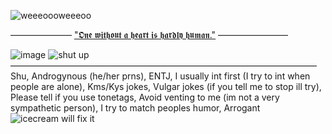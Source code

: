 ![weeeoooweeeoo](https://64.media.tumblr.com/b61cd44a0c1cd0d7f4556d0e8982d763/69264d65aaa9f050-d7/s540x810/154bd7eebc935b000989cb3e987760a23133b72a.pnj)


——————— ["𝕺𝖓𝖊 𝖜𝖎𝖙𝖍𝖔𝖚𝖙 𝖆 𝖍𝖊𝖆𝖗𝖙 𝖎𝖘 𝖍𝖆𝖗𝖉𝖑𝖞 𝖍𝖚𝖒𝖆𝖓."](#ffffffhttps://villains.fandom.com/wiki/Scaramouche_(Genshin_Impact)) ————————

![image](https://cdn.discordapp.com/attachments/1189324849378775041/1272353356937039882/Untitled466_20240811152408.png?ex=66c5dfa7&is=66c48e27&hm=c7a52bc5a58156c6129c87d9ea31f61a53a360eb95087537ba4a126f77d1a77f&)
![shut up](https://wilardo.crd.co/assets/images/gallery31/c928a3ff.png?v=f32c5ae3)
 ———————————————————————————————————
 Shu, Androgynous (he/her prns), ENTJ, I usually int first (I try to int when people are alone), Kms/Kys jokes, Vulgar jokes (if you tell me to stop ill try), Please tell if you use tonetags, Avoid venting to me (im not a very sympathetic person), I try to match peoples humor, Arrogant
![icecream will fix it](https://gifcity.carrd.co/assets/images/gallery49/ece08772.png?v=52814815)
